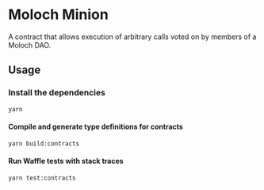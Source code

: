 # Moloch Minion

A contract that allows execution of arbitrary calls voted on by members of a Moloch DAO.

## Usage

### Install the dependencies
```
yarn
```

#### Compile and generate type definitions for contracts
```
yarn build:contracts
```

#### Run Waffle tests with stack traces
```
yarn test:contracts
```
